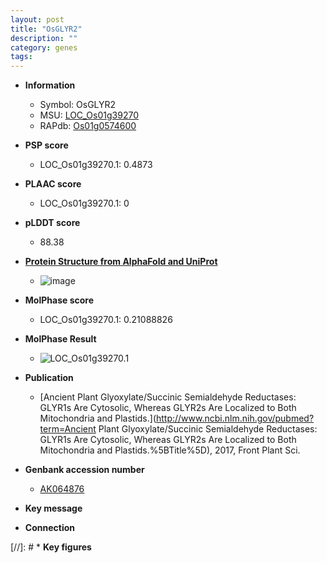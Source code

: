 ```yaml
---
layout: post
title: "OsGLYR2"
description: ""
category: genes
tags: 
---
```


* **Information**  
    + Symbol: OsGLYR2  
    + MSU: [LOC_Os01g39270](http://rice.plantbiology.msu.edu/cgi-bin/ORF_infopage.cgi?orf=LOC_Os01g39270)  
    + RAPdb: [Os01g0574600](http://rapdb.dna.affrc.go.jp/viewer/gbrowse_details/irgsp1?name=Os01g0574600)  

* **PSP score**  
    + LOC_Os01g39270.1: 0.4873 

* **PLAAC score**  
    + LOC_Os01g39270.1: 0 

* **pLDDT score**
    + 88.38

* **[Protein Structure from AlphaFold and UniProt](https://www.uniprot.org/uniprotkb/Q656T5/entry#structure)**
    + ![image](https://ricepsp.github.io/images/Q6/AF-Q656T5-F1.png)

* **MolPhase score**
    + LOC_Os01g39270.1: 0.21088826

* **MolPhase Result**
    + ![LOC_Os01g39270.1](https://304243504.github.io/Pictures/LOC_Os01g/LOC_Os01g39270.1.png)

* **Publication**  
    + [Ancient Plant Glyoxylate/Succinic Semialdehyde Reductases: GLYR1s Are Cytosolic, Whereas GLYR2s Are Localized to Both Mitochondria and Plastids.](http://www.ncbi.nlm.nih.gov/pubmed?term=Ancient Plant Glyoxylate/Succinic Semialdehyde Reductases: GLYR1s Are Cytosolic, Whereas GLYR2s Are Localized to Both Mitochondria and Plastids.%5BTitle%5D), 2017, Front Plant Sci.

* **Genbank accession number**  
    + [AK064876](http://www.ncbi.nlm.nih.gov/nuccore/AK064876)

* **Key message**  

* **Connection**  

[//]: # * **Key figures**  



